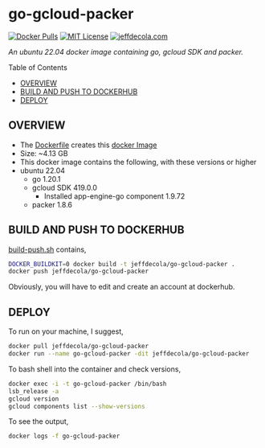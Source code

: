 # go-gcloud-packer

[![Docker Pulls](https://badgen.net/docker/pulls/jeffdecola/go-gcloud-packer?icon=docker&label=pulls)](https://hub.docker.com/r/jeffdecola/go-gcloud-packer)
[![MIT License](http://img.shields.io/:license-mit-blue.svg)](http://jeffdecola.mit-license.org)
[![jeffdecola.com](https://img.shields.io/badge/website-jeffdecola.com-blue)](https://jeffdecola.com)

_An ubuntu 22.04 docker image containing go, gcloud SDK and packer._

Table of Contents

* [OVERVIEW](https://github.com/JeffDeCola/my-docker-image-builds/tree/master/linux/go-gcloud-packer#overview)
* [BUILD AND PUSH TO DOCKERHUB](https://github.com/JeffDeCola/my-docker-image-builds/tree/master/linux/go-gcloud-packer#build-and-push-to-dockerhub)
* [DEPLOY](https://github.com/JeffDeCola/my-docker-image-builds/tree/master/linux/go-gcloud-packer#deploy)

## OVERVIEW

* The
[Dockerfile](https://github.com/JeffDeCola/my-docker-image-builds/blob/master/linux/go-gcloud-packer/Dockerfile)
creates this
[docker Image](https://hub.docker.com/r/jeffdecola/go-gcloud-packer)
* Size: ~4.13 GB
* This docker image contains the following, with these versions or higher
* ubuntu 22.04
  * go 1.20.1
  * gcloud SDK 419.0.0
    * Installed app-engine-go component 1.9.72
  * packer 1.8.6

## BUILD AND PUSH TO DOCKERHUB

[build-push.sh](https://github.com/JeffDeCola/my-docker-image-builds/blob/master/linux/go-gcloud-packer/build-push.sh)
contains,

```bash
DOCKER_BUILDKIT=0 docker build -t jeffdecola/go-gcloud-packer .
docker push jeffdecola/go-gcloud-packer
```

Obviously, you will have to edit and create an account at dockerhub.

## DEPLOY

To run on your machine, I suggest,

```bash
docker pull jeffdecola/go-gcloud-packer
docker run --name go-gcloud-packer -dit jeffdecola/go-gcloud-packer
```

To bash shell into the container and check versions,

```bash
docker exec -i -t go-gcloud-packer /bin/bash
lsb_release -a
gcloud version
gcloud components list --show-versions
```

To see the output,

```bash
docker logs -f go-gcloud-packer
```

